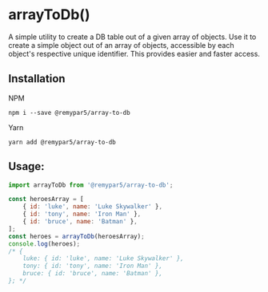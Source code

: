 # arrayToDb()
A simple utility to create a DB table out of a given array of objects. Use it to create a simple object out of an array of objects, accessible by each object's respective unique identifier. This provides easier and faster access.

## Installation
NPM
```
npm i --save @remypar5/array-to-db
```
Yarn
```
yarn add @remypar5/array-to-db
```

## Usage:
```javascript
import arrayToDb from '@remypar5/array-to-db';

const heroesArray = [
    { id: 'luke', name: 'Luke Skywalker' },
    { id: 'tony', name: 'Iron Man' },
    { id: 'bruce', name: 'Batman' },
];
const heroes = arrayToDb(heroesArray);
console.log(heroes);
/* {
    luke: { id: 'luke', name: 'Luke Skywalker' },
    tony: { id: 'tony', name: 'Iron Man' },
    bruce: { id: 'bruce', name: 'Batman' },
}; */

```

